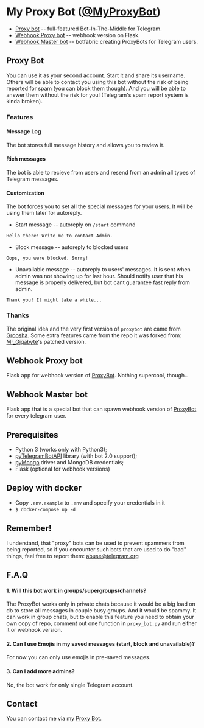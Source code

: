 # My Proxy Bot ([@MyProxyBot](https://telegram.me/myproxybot))
* [Proxy bot](#proxy-bot) -- full-featured Bot-In-The-Middle for Telegram.
* [Webhook Proxy bot](#webhook-proxy-bot) -- webhook version on Flask.
* [Webhook Master bot](#webhook-master-bot) -- botfabric creating ProxyBots for Telegram users.

## Proxy Bot
You can use it as your second account. 
Start it and share its username. Others will be able to contact you using this bot without the risk of being reported for spam (you can block them though). And you will be able to answer them without the risk for you! (Telegram's spam report system is kinda broken).

### Features

#### Message Log
The bot stores full message history and allows you to review it.

#### Rich messages
The bot is able to recieve from users and resend from an admin all types of Telegram messages.

#### Customization
The bot forces you to set all the special messages for your users. It will be using them later for autoreply.

* Start message -- autoreply on `/start` command
```
Hello there! Write me to contact Admin.
```
* Block message -- autoreply to blocked users
```
Oops, you were blocked. Sorry!
```
* Unavailable message -- autoreply to users' messages. It is sent when admin was not showing up for last hour. Should notify user that his message is properly delivered, but bot cant guarantee fast reply from admin.
```
Thank you! It might take a while...
```

### Thanks
The original idea and the very first version of `proxybot` are came from [Groosha](https://bitbucket.org/mastergroosha/telegram-proxy-bot).
Some extra features came from the repo it was forked from: [Mr_Gigabyte](https://github.com/mrgigabyte/proxybot)'s patched version.

## Webhook Proxy bot
Flask app for webhook version of [ProxyBot](#proxy-bot). Nothing supercool, though..

## Webhook Master bot
Flask app that is a special bot that can spawn webhook version of [ProxyBot](#proxy-bot) for every telegram user. 

## Prerequisites
* Python 3 (works only with Python3);
* [pyTelegramBotAPI](https://github.com/eternnoir/pyTelegramBotAPI/) library (with bot 2.0 support);
* [pyMongo](https://pypi.python.org/pypi/pymongo) driver and MongoDB credentials;
* Flask (optional for webhook versions)

## Deploy with docker
* Copy `.env.example` to `.env` and specify your credentials in it
* `$ docker-compose up -d`

## Remember!
I understand, that "proxy" bots can be used to prevent spammers from being reported, so if you encounter such bots that are used to do "bad" things, feel free to report them: [abuse@telegram.org](mailto:abuse@telegram.org)

## F.A.Q
#### 1. Will this bot work in groups/supergroups/channels?
The ProxyBot works only in private chats because it would be a big load on db to store all messages in couple busy groups. And it would be spammy.
It can work in group chats, but to enable this feature you need to obtain your own copy of repo, comment out one function in `proxy_bot.py` and run either it or webhook version.

#### 2. Can I use Emojis in my saved messages (start, block and unavailable)?
For now you can only use emojis in pre-saved messages.

#### 3. Can I add more admins?
No, the bot work for only single Telegram account.

## Contact
You can contact me via my [Proxy Bot](https://telegram.me/phash_bot).
